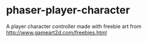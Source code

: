 # phaser-player-character
A player character controller made with freebie art from http://www.gameart2d.com/freebies.html
